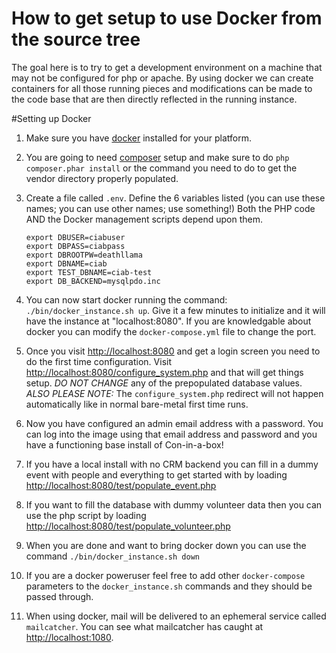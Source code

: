 # How to get setup to use Docker from the source tree

The goal here is to try to get a development environment on a machine that may not be configured for php or apache. By using docker we can create containers for all those running pieces and modifications can be made to the code base that are then directly reflected in the running instance.

#Setting up Docker

1. Make sure you have [docker](https://docker.com)  installed for your platform.

1. You are going to need [composer](https://getcomposer.org/download/) setup and make sure to do `php composer.phar install` or the command you need to do to get the vendor directory properly populated.

1. Create a file called `.env`. Define the 6 variables listed (you can use these names; you can use other names; use something!) Both the PHP code AND the Docker management scripts depend upon them.

    ```shell
    export DBUSER=ciabuser
    export DBPASS=ciabpass
    export DBROOTPW=deathllama
    export DBNAME=ciab
    export TEST_DBNAME=ciab-test
    export DB_BACKEND=mysqlpdo.inc
    ```

1. You can now start docker running the command:  `./bin/docker_instance.sh up`. Give it a few minutes to initialize and it will have the instance at "localhost:8080". If you are knowledgable about docker you can modify the `docker-compose.yml` file to change the port.

1. Once you visit <http://localhost:8080> and get a login screen you need to do the first time configuration. Visit <http://localhost:8080/configure_system.php> and that will get things setup. _DO NOT CHANGE_ any of the prepopulated database values. *ALSO PLEASE NOTE:* The `configure_system.php` redirect will not happen automatically like in normal bare-metal first time runs.

1. Now you have configured an admin email address with a password. You can log into the image using that email address and password and you have a functioning base install of Con-in-a-box!

1. If you have a local install with no CRM backend you can fill in a dummy event with people and everything to get started with by loading <http://localhost:8080/test/populate_event.php>

1. If you want to fill the database with dummy volunteer data then you can use the php script by loading <http://localhost:8080/test/populate_volunteer.php>

1. When you are done and want to bring docker down you can use the command `./bin/docker_instance.sh down`

1. If you are a docker poweruser feel free to add other `docker-compose` parameters to the `docker_instance.sh` commands and they should be passed through.

1. When using docker, mail will be delivered to an ephemeral service called `mailcatcher`. You can see what mailcatcher has caught at <http://localhost:1080>.

